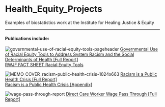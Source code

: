 # Health_Equity_Projects
Examples of biostatistics work at the Institute for Healing Justice &amp; Equity

<hr>

#### Publications include:

![governmental-use-of-racial-equity-tools-pageheader](https://user-images.githubusercontent.com/79116656/164597500-8a2e29c8-0912-4ce2-afbf-f25590ff72f4.png)
<a href="https://ihje.org/wp-content/uploads/2021/12/Governmental-Use-of-Racial-Equity-Tools-to-Address-Systemic-Racism-and-the-Social-Determinants-of-Health.pdf" target="_blank">Governmental Use of Racial Equity Tools to Address System Racism and the Social Determinants of Health [Full Report]</a>
<br><a href="https://www.policiesforaction.org/sites/default/files/2022-03/RWJF%20FACT%20SHEET%20Racial%20Equity%20Tools.pdf" target="_blank">RWJF FACT SHEET Racial Equity Tools</a>

![MEMO_COVER_racism-public-health-crisis-1024x663](https://user-images.githubusercontent.com/79116656/164597236-9088bb1a-3ffa-48ba-8e80-fba90189d050.png)
<a href="https://ihje.org/wp-content/uploads/2020/12/Racism-is-a-Public-Health-Crisis.pdf" target="_blank">Racism is a Public Health Crisis [Full Report]</a>
<br><a href="https://ihje.org/wp-content/uploads/2022/04/final-appendix-racism-is-a-public-health-crisis.pdf" target="_blank">Racism is a Public Health Crisis [Appendix]</a>

![wage-pass-through-report](https://user-images.githubusercontent.com/79116656/164597966-66edced4-fc0e-4a31-bb61-8645cdaebad7.png)
<a href="https://ihje.org/wp-content/uploads/2020/12/Direct-Care-Worker-Wage-Pass-Through-Law-Final-Report_September-2020_Insitute-of-Healing-Justice-and-Equity.pdf" target="_blank">Direct Care Worker Wage Pass Through [Full Report]</a>
